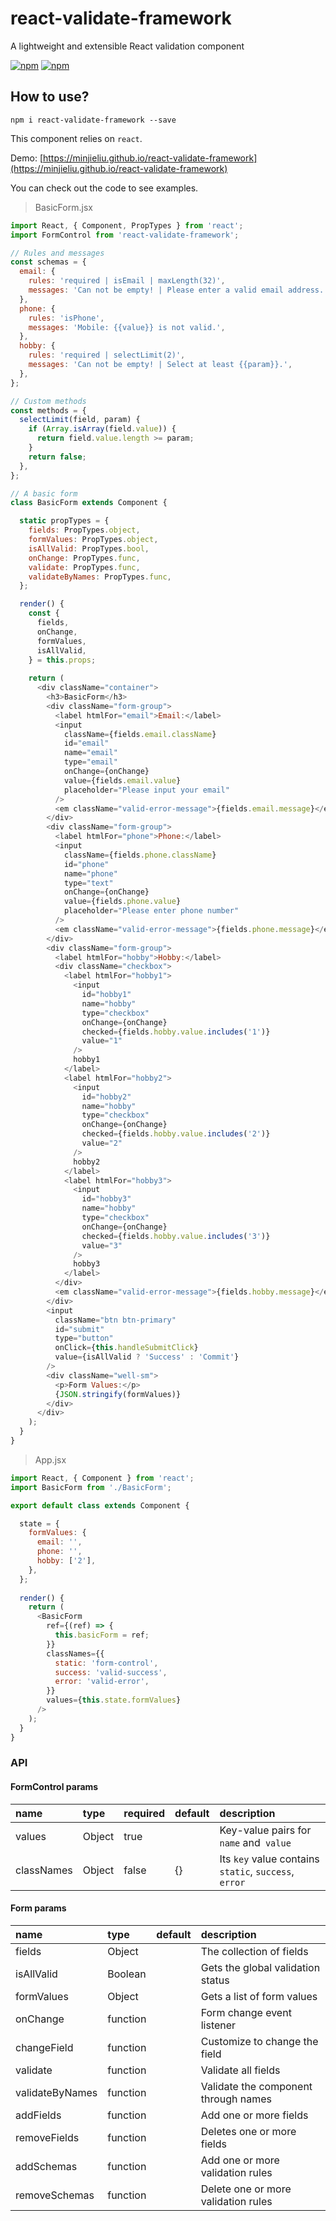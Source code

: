 # react-validate-framework

A lightweight and extensible React validation component

[![npm](https://img.shields.io/npm/v/react-validate-framework.svg?style=flat-square)](https://www.npmjs.com/package/react-validate-framework)
[![npm](https://img.shields.io/npm/dt/react-validate-framework.svg?style=flat-square)](https://github.com/MinJieLiu/react-validate-framework)

## How to use?

    npm i react-validate-framework --save

This component relies on `react`.

Demo: [https://minjieliu.github.io/react-validate-framework](https://minjieliu.github.io/react-validate-framework)

You can check out the code to see examples.

> BasicForm.jsx

```js
import React, { Component, PropTypes } from 'react';
import FormControl from 'react-validate-framework';

// Rules and messages
const schemas = {
  email: {
    rules: 'required | isEmail | maxLength(32)',
    messages: 'Can not be empty! | Please enter a valid email address. | Can not exceed {{param}} characters.',
  },
  phone: {
    rules: 'isPhone',
    messages: 'Mobile: {{value}} is not valid.',
  },
  hobby: {
    rules: 'required | selectLimit(2)',
    messages: 'Can not be empty! | Select at least {{param}}.',
  },
};

// Custom methods
const methods = {
  selectLimit(field, param) {
    if (Array.isArray(field.value)) {
      return field.value.length >= param;
    }
    return false;
  },
};

// A basic form
class BasicForm extends Component {

  static propTypes = {
    fields: PropTypes.object,
    formValues: PropTypes.object,
    isAllValid: PropTypes.bool,
    onChange: PropTypes.func,
    validate: PropTypes.func,
    validateByNames: PropTypes.func,
  };

  render() {
    const {
      fields,
      onChange,
      formValues,
      isAllValid,
    } = this.props;
    
    return (
      <div className="container">
        <h3>BasicForm</h3>
        <div className="form-group">
          <label htmlFor="email">Email:</label>
          <input
            className={fields.email.className}
            id="email"
            name="email"
            type="email"
            onChange={onChange}
            value={fields.email.value}
            placeholder="Please input your email"
          />
          <em className="valid-error-message">{fields.email.message}</em>
        </div>
        <div className="form-group">
          <label htmlFor="phone">Phone:</label>
          <input
            className={fields.phone.className}
            id="phone"
            name="phone"
            type="text"
            onChange={onChange}
            value={fields.phone.value}
            placeholder="Please enter phone number"
          />
          <em className="valid-error-message">{fields.phone.message}</em>
        </div>
        <div className="form-group">
          <label htmlFor="hobby">Hobby:</label>
          <div className="checkbox">
            <label htmlFor="hobby1">
              <input
                id="hobby1"
                name="hobby"
                type="checkbox"
                onChange={onChange}
                checked={fields.hobby.value.includes('1')}
                value="1"
              />
              hobby1
            </label>
            <label htmlFor="hobby2">
              <input
                id="hobby2"
                name="hobby"
                type="checkbox"
                onChange={onChange}
                checked={fields.hobby.value.includes('2')}
                value="2"
              />
              hobby2
            </label>
            <label htmlFor="hobby3">
              <input
                id="hobby3"
                name="hobby"
                type="checkbox"
                onChange={onChange}
                checked={fields.hobby.value.includes('3')}
                value="3"
              />
              hobby3
            </label>
          </div>
          <em className="valid-error-message">{fields.hobby.message}</em>
        </div>
        <input
          className="btn btn-primary"
          id="submit"
          type="button"
          onClick={this.handleSubmitClick}
          value={isAllValid ? 'Success' : 'Commit'}
        />
        <div className="well-sm">
          <p>Form Values:</p>
          {JSON.stringify(formValues)}
        </div>
      </div>
    );
  }
}

```

> App.jsx

```js
import React, { Component } from 'react';
import BasicForm from './BasicForm';

export default class extends Component {

  state = {
    formValues: {
      email: '',
      phone: '',
      hobby: ['2'],
    },
  };
  
  render() {
    return (
      <BasicForm
        ref={(ref) => {
          this.basicForm = ref;
        }}
        classNames={{
          static: 'form-control',
          success: 'valid-success',
          error: 'valid-error',
        }}
        values={this.state.formValues}
      />
    );
  }
}

```

### API

#### FormControl params

| name | type | required | default | description |
| :--- | :--- | :--- | :--- | :--- |
| values | Object | true | | Key-value pairs for `name` and` value` |
| classNames | Object | false | {} | Its `key` value contains` static`, `success`,` error` |

#### Form params

| name | type | default | description |
| :--- | :--- | :--- | :--- |
| fields | Object | | The collection of fields |
| isAllValid | Boolean | | Gets the global validation status |
| formValues | Object | | Gets a list of form values |
| onChange | function | | Form change event listener |
| changeField | function | | Customize to change the field |
| validate | function | | Validate all fields |
| validateByNames | function | | Validate the component through names |
| addFields | function | | Add one or more fields |
| removeFields | function | | Deletes one or more fields |
| addSchemas | function | | Add one or more validation rules |
| removeSchemas | function | | Delete one or more validation rules |
